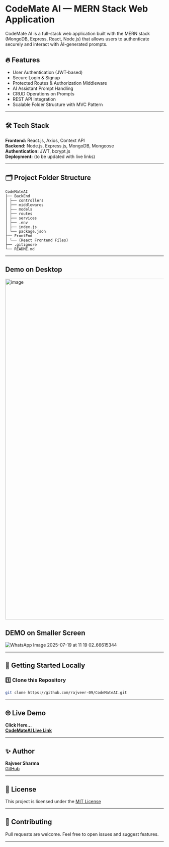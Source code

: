 # CodeMate AI — MERN Stack Web Application

CodeMate AI is a full-stack web application built with the MERN stack (MongoDB, Express, React, Node.js) that allows users to authenticate securely and interact with AI-generated prompts.

## 🔥 Features
- User Authentication (JWT-based)
- Secure Login & Signup
- Protected Routes & Authorization Middleware
- AI Assistant Prompt Handling
- CRUD Operations on Prompts
- REST API Integration
- Scalable Folder Structure with MVC Pattern

---

## 🛠️ Tech Stack

**Frontend:** React.js, Axios, Context API  
**Backend:** Node.js, Express.js, MongoDB, Mongoose  
**Authentication:** JWT, bcrypt.js  
**Deployment:** (to be updated with live links)

---

## 🗂️ Project Folder Structure
```
CodeMateAI
├── BackEnd
│ ├── controllers
│ ├── middlewares
│ ├── models
│ ├── routes
│ ├── services
│ ├── .env
│ ├── index.js
│ └── package.json
├── FrontEnd
│ └── (React Frontend Files)
├── .gitignore
└── README.md
```

---

## Demo on Desktop
<img width="1920" height="1080" alt="image" src="https://github.com/user-attachments/assets/f3af0c67-3b9f-45df-8f07-fa25a4fb19d9" />


## DEMO on Smaller Screen
![WhatsApp Image 2025-07-19 at 11 19 02_66615344](https://github.com/user-attachments/assets/c0fdd3e0-7ec8-42ce-9949-1385e3679e3f)


---

## 🚀 Getting Started Locally

### 1️⃣ Clone this Repository
```bash
git clone https://github.com/rajveer-09/CodeMateAI.git
```

---

## 🌐 Live Demo  

**Click Here...**  
**[CodeMateAI Live Link](https://codemateai.onrender.com/)**  

---

## ✨ Author  

**Rajveer Sharma**  
[GitHub](https://github.com/rajveer-09)

---

## 📜 License  

This project is licensed under the [MIT License](https://opensource.org/licenses/MIT)  

---

## 🤝 Contributing  

Pull requests are welcome. Feel free to open issues and suggest features.  

---
